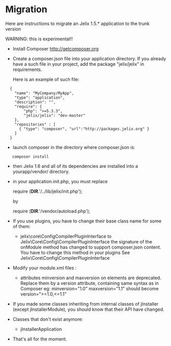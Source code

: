 Migration
=========


Here are instructions to migrate an Jelix 1.5.* application to the trunk version

WARNING: this is experimental!!

- Install Composer http://getcomposer.org
- Create a composer.json file into your application directory.
  If you already have a such file in your project, add the package "jelix/jelix"
  in requirements.
  
  Here is an example of such file:

```
  {
    "name": "MyCompany/MyApp",
    "type": "application",
    "description": "",
    "require": {
        "php": ">=5.3.3",
        "jelix/jelix": "dev-master"
    },
    "repositories" : [
      { "type": "composer", "url":"http://packages.jelix.org" }
    ]
  }
```

- launch composer in the directory where composer.json is:

```
   composer install
```

- then Jelix 1.6 and all of its dependencies are installed into a yourapp/vendor/ directory.
- in your application.init.php, you must replace

    require (__DIR__.'/../lib/jelix/init.php');

  by

    require (__DIR__.'/vendor/autoload.php');


- If you use plugins, you have to change their base class name for some of them:
   - jelix\core\ConfigCompilerPluginInterface to Jelix\Core\Config\CompilerPluginInterface
        the signature of the onModule method has changed to support composer.json content.
        You have to change this method in your plugins
        See Jelix\Core\Config\CompilerPluginInterface

- Modify your module.xml files :
    - attributes minversion and maxversion on <dependency> elements are deprecated. Replace
      them by a version attribute, containing same syntax as in Composer
      eg: minversion="1.0" maxversion="1.1"
      should become version=">=1.0,<=1.1"

- If you made some classes inheriting from internal classes of jInstaller (except jInstallerModule),
   you should know that their API have changed.

- Classes that don't exist anymore:
   - jInstallerApplication

- That's all for the moment.
